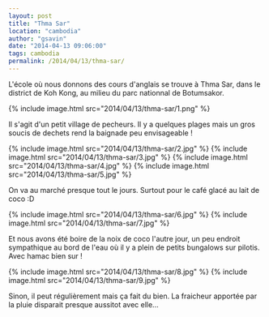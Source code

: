 ```yaml
---
layout: post
title: "Thma Sar"
location: "cambodia"
author: "gsavin"
date: "2014-04-13 09:06:00"
tags: cambodia
permalink: /2014/04/13/thma-sar/
---
```

L'école où nous donnons des cours d'anglais se trouve à Thma Sar, dans le district de Koh Kong, au milieu du parc nationnal de Botumsakor.

{% include image.html src="2014/04/13/thma-sar/1.png" %}

Il s'agit d'un petit village de pecheurs. Il y a quelques plages mais un gros soucis de dechets rend la baignade peu envisageable !

{% include image.html src="2014/04/13/thma-sar/2.jpg" %}
{% include image.html src="2014/04/13/thma-sar/3.jpg" %}
{% include image.html src="2014/04/13/thma-sar/4.jpg" %}
{% include image.html src="2014/04/13/thma-sar/5.jpg" %}

On va au marché presque tout le jours. Surtout pour le café glacé au lait de coco :D

{% include image.html src="2014/04/13/thma-sar/6.jpg" %}
{% include image.html src="2014/04/13/thma-sar/7.jpg" %}

Et nous avons été boire de la noix de coco l'autre jour, un peu endroit sympathique au bord de l'eau où il y a plein de petits bungalows sur pilotis. Avec hamac bien sur !

{% include image.html src="2014/04/13/thma-sar/8.jpg" %}
{% include image.html src="2014/04/13/thma-sar/9.jpg" %}

Sinon, il peut régulièrement mais ça fait du bien. La fraicheur apportée par la pluie disparait presque aussitot avec elle...